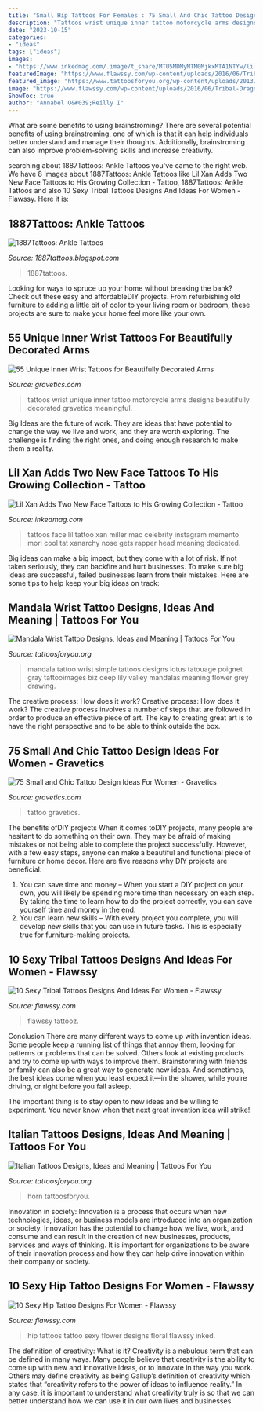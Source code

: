 ```yaml
---
title: "Small Hip Tattoos For Females : 75 Small And Chic Tattoo Design Ideas For Women"
description: "Tattoos wrist unique inner tattoo motorcycle arms designs beautifully decorated gravetics meaningful"
date: "2023-10-15"
categories:
- "ideas"
tags: ["ideas"]
images:
- "https://www.inkedmag.com/.image/t_share/MTU5MDMyMTM0MjkxMTA1NTYw/lilxan-feat.jpg"
featuredImage: "https://www.flawssy.com/wp-content/uploads/2016/06/Tribal-Dragon-Tattoos-for-Girls.jpg"
featured_image: "https://www.tattoosforyou.org/wp-content/uploads/2013/11/Italian-Tattoos-For-Men-768x1024.jpg"
image: "https://www.flawssy.com/wp-content/uploads/2016/06/Tribal-Dragon-Tattoos-for-Girls.jpg"
ShowToc: true
author: "Annabel O&#039;Reilly I"
---
```



What are some benefits to using brainstroming?
There are several potential benefits of using brainstroming, one of which is that it can help individuals better understand and manage their thoughts. Additionally, brainstroming can also improve problem-solving skills and increase creativity.

	

		
searching about 1887Tattoos: Ankle Tattoos you've came to the right web. We have 8 Images about 1887Tattoos: Ankle Tattoos like Lil Xan Adds Two New Face Tattoos to His Growing Collection - Tattoo, 1887Tattoos: Ankle Tattoos and also 10 Sexy Tribal Tattoos Designs And Ideas For Women - Flawssy. Here it is:
		
    
## 1887Tattoos: Ankle Tattoos

<img loading=lazy src="https://2.bp.blogspot.com/-w_rUl1j9lTo/UPhav2AKD0I/AAAAAAAAIiM/39f8OGzK17E/s1600/Butterfly-Tattoo-Design-for-Teens-Ankle.jpg" onerror="this.onerror=null;this.src='https://tse3.mm.bing.net/th?id=OIP.M1ADQ2iBSYYN-M5dEM3PiwHaJ3&amp;pid=15.1';" alt="1887Tattoos: Ankle Tattoos">

_Source: 1887tattoos.blogspot.com_

>1887tattoos. 

	

Looking for ways to spruce up your home without breaking the bank? Check out these easy and affordableDIY projects. From refurbishing old furniture to adding a little bit of color to your living room or bedroom, these projects are sure to make your home feel more like your own.

    
## 55 Unique Inner Wrist Tattoos For Beautifully Decorated Arms

<img loading=lazy src="https://www.gravetics.com/wp-content/uploads/2017/03/Did-this-fun-motorcycle-lovers-tattoo-today.-blackandgreytattoos-wristtattoos-tattooshop-getaroom.jpg" onerror="this.onerror=null;this.src='https://tse4.mm.bing.net/th?id=OIP.d6Z9yeLRLGeWzsh9GgsAtQHaHa&amp;pid=15.1';" alt="55 Unique Inner Wrist Tattoos for Beautifully Decorated Arms">

_Source: gravetics.com_

>tattoos wrist unique inner tattoo motorcycle arms designs beautifully decorated gravetics meaningful. 

	

Big Ideas are the future of work. They are ideas that have potential to change the way we live and work, and they are worth exploring. The challenge is finding the right ones, and doing enough research to make them a reality.

    
## Lil Xan Adds Two New Face Tattoos To His Growing Collection - Tattoo

<img loading=lazy src="https://www.inkedmag.com/.image/t_share/MTU5MDMyMTM0MjkxMTA1NTYw/lilxan-feat.jpg" onerror="this.onerror=null;this.src='https://tse1.mm.bing.net/th?id=OIP.L2E5SoubpuZTrWFN1Zb4jwHaF7&amp;pid=15.1';" alt="Lil Xan Adds Two New Face Tattoos to His Growing Collection - Tattoo">

_Source: inkedmag.com_

>tattoos face lil tattoo xan miller mac celebrity instagram memento mori cool tat xanarchy nose gets rapper head meaning dedicated. 

	

Big ideas can make a big impact, but they come with a lot of risk. If not taken seriously, they can backfire and hurt businesses. To make sure big ideas are successful, failed businesses learn from their mistakes. Here are some tips to help keep your big ideas on track:

    
## Mandala Wrist Tattoo Designs, Ideas And Meaning | Tattoos For You

<img loading=lazy src="https://www.tattoosforyou.org/wp-content/uploads/2017/06/Mandala-Wrist-Tattoo-Drawing.jpg" onerror="this.onerror=null;this.src='https://tse4.mm.bing.net/th?id=OIP.QZ7kRS5Xhgwbkf4rj4zO1QHaJ4&amp;pid=15.1';" alt="Mandala Wrist Tattoo Designs, Ideas and Meaning | Tattoos For You">

_Source: tattoosforyou.org_

>mandala tattoo wrist simple tattoos designs lotus tatouage poignet gray tattooimages biz deep lily valley mandalas meaning flower grey drawing. 

	

The creative process: How does it work?
Creative process: How does it work?
The creative process involves a number of steps that are followed in order to produce an effective piece of art. The key to creating great art is to have the right perspective and to be able to think outside the box.

    
## 75 Small And Chic Tattoo Design Ideas For Women - Gravetics

<img loading=lazy src="http://www.gravetics.com/wp-content/uploads/2016/11/Small-Tattoo-Ideas32.jpg" onerror="this.onerror=null;this.src='https://tse4.mm.bing.net/th?id=OIP.zxY-5ocoIZ-cE0V8u4tWgwHaJ4&amp;pid=15.1';" alt="75 Small and Chic Tattoo Design Ideas For Women - Gravetics">

_Source: gravetics.com_

>tattoo gravetics. 

	

The benefits ofDIY projects
When it comes toDIY projects, many people are hesitant to do something on their own. They may be afraid of making mistakes or not being able to complete the project successfully. However, with a few easy steps, anyone can make a beautiful and functional piece of furniture or home decor. Here are five reasons why DIY projects are beneficial: 
1. You can save time and money – When you start a DIY project on your own, you will likely be spending more time than necessary on each step. By taking the time to learn how to do the project correctly, you can save yourself time and money in the end. 
2. You can learn new skills – With every project you complete, you will develop new skills that you can use in future tasks. This is especially true for furniture-making projects.

    
## 10 Sexy Tribal Tattoos Designs And Ideas For Women - Flawssy

<img loading=lazy src="https://www.flawssy.com/wp-content/uploads/2016/06/Tribal-Dragon-Tattoos-for-Girls.jpg" onerror="this.onerror=null;this.src='https://tse3.mm.bing.net/th?id=OIP.hxS3StrHoi75VVAdLDKUpwHaJ4&amp;pid=15.1';" alt="10 Sexy Tribal Tattoos Designs And Ideas For Women - Flawssy">

_Source: flawssy.com_

>flawssy tattooz. 

	

Conclusion
There are many different ways to come up with invention ideas. Some people keep a running list of things that annoy them, looking for patterns or problems that can be solved. Others look at existing products and try to come up with ways to improve them.
 Brainstorming with friends or family can also be a great way to generate new ideas. And sometimes, the best ideas come when you least expect it—in the shower, while you’re driving, or right before you fall asleep.

The important thing is to stay open to new ideas and be willing to experiment. You never know when that next great invention idea will strike!

    
## Italian Tattoos Designs, Ideas And Meaning | Tattoos For You

<img loading=lazy src="https://www.tattoosforyou.org/wp-content/uploads/2013/11/Italian-Tattoos-For-Men-768x1024.jpg" onerror="this.onerror=null;this.src='https://tse3.mm.bing.net/th?id=OIP.Loox8HW_BT0xjBXQQnzuagHaJ4&amp;pid=15.1';" alt="Italian Tattoos Designs, Ideas and Meaning | Tattoos For You">

_Source: tattoosforyou.org_

>horn tattoosforyou. 

	

Innovation in society:
Innovation is a process that occurs when new technologies, ideas, or business models are introduced into an organization or society. Innovation has the potential to change how we live, work, and consume and can result in the creation of new businesses, products, services and ways of thinking. It is important for organizations to be aware of their innovation process and how they can help drive innovation within their company or society.

    
## 10 Sexy Hip Tattoo Designs For Women - Flawssy

<img loading=lazy src="http://flawssy.com/wp-content/uploads/2016/06/Flower-Tattoo-On-Hip.jpg" onerror="this.onerror=null;this.src='https://tse1.mm.bing.net/th?id=OIP.y-YwgYz_aW0-pgxqrB9cjQHaJ4&amp;pid=15.1';" alt="10 Sexy Hip Tattoo Designs For Women - Flawssy">

_Source: flawssy.com_

>hip tattoos tattoo sexy flower designs floral flawssy inked. 

	

The definition of creativity: What is it?
Creativity is a nebulous term that can be defined in many ways. Many people believe that creativity is the ability to come up with new and innovative ideas, or to innovate in the way you work. Others may define creativity as being Gallup’s definition of creativity which states that “creativity refers to the power of ideas to influence reality.” In any case, it is important to understand what creativity truly is so that we can better understand how we can use it in our own lives and businesses.

